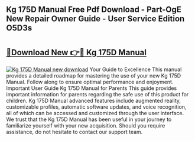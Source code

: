 ## Kg 175D Manual Free Pdf Download - Part-OgE New Repair Owner Guide - User Service Edition O5D3s

# <h2><a href="http://bc81963.oget.top/?id=Kg+175D+Manual">🔗Download New 👉🔴 Kg 175D Manual</a></h2>

[![Kg 175D Manual new download](https://i.imgur.com/5g1atiW.png)](http://bc81963.oget.top/?id=Kg+175D+Manual)
Your Guide to Excellence This manual provides a detailed roadmap for mastering the use of your new Kg 175D Manual. Follow along to ensure optimal performance and enjoyment. Important User Guide Kg 175D Manual for Parents This guide provides important information for parents regarding the safe use of this product for children. Kg 175D Manual advanced features include augmented reality, customizable profiles, automatic software updates, and voice recognition, all of which can be accessed and customized through the user interface. We trust that the Kg 175D Manual has been useful in your journey to familiarize yourself with your new acquisition. Should you require assistance, do not hesitate to contact our support team.
